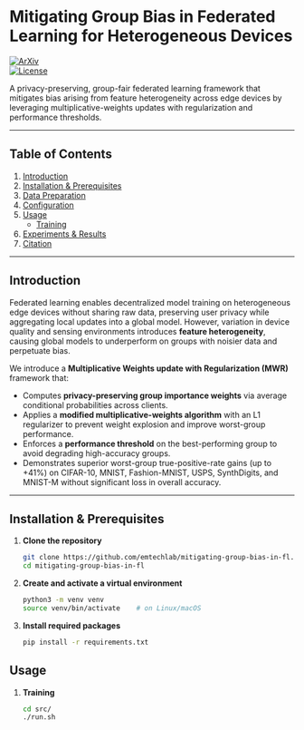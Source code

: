 # Mitigating Group Bias in Federated Learning for Heterogeneous Devices

[![ArXiv](https://img.shields.io/badge/arXiv-2309.07085v2-blue.svg)](https://arxiv.org/abs/2309.07085v2)  
[![License](https://img.shields.io/badge/license-MIT-green.svg)](LICENSE)

A privacy-preserving, group-fair federated learning framework that mitigates bias arising from feature heterogeneity across edge devices by leveraging multiplicative-weights updates with regularization and performance thresholds.  

---

## Table of Contents

1. [Introduction](#introduction)  
2. [Installation & Prerequisites](#installation--prerequisites)  
3. [Data Preparation](#data-preparation)  
4. [Configuration](#configuration)  
5. [Usage](#usage)  
   - [Training](#training)   
6. [Experiments & Results](#experiments--results)  
7. [Citation](#citation)  

---

## Introduction

Federated learning enables decentralized model training on heterogeneous edge devices without sharing raw data, preserving user privacy while aggregating local updates into a global model. However, variation in device quality and sensing environments introduces **feature heterogeneity**, causing global models to underperform on groups with noisier data and perpetuate bias.  

We introduce a **Multiplicative Weights update with Regularization (MWR)** framework that:  
- Computes **privacy-preserving group importance weights** via average conditional probabilities across clients.  
- Applies a **modified multiplicative-weights algorithm** with an L1 regularizer to prevent weight explosion and improve worst-group performance.  
- Enforces a **performance threshold** on the best-performing group to avoid degrading high-accuracy groups.  
- Demonstrates superior worst-group true-positive-rate gains (up to +41%) on CIFAR-10, MNIST, Fashion-MNIST, USPS, SynthDigits, and MNIST-M without significant loss in overall accuracy.  

---

## Installation & Prerequisites

1. **Clone the repository**  
   ```bash
   git clone https://github.com/emtechlab/mitigating-group-bias-in-fl.git
   cd mitigating-group-bias-in-fl

2. **Create and activate a virtual environment**  
   ```bash
   python3 -m venv venv
   source venv/bin/activate    # on Linux/macOS

3. **Install required packages**
   ```bash
   pip install -r requirements.txt

## Usage

1. **Training**
   ```bash
   cd src/
   ./run.sh


